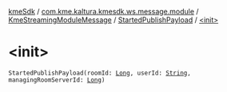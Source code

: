 [kmeSdk](../../../index.md) / [com.kme.kaltura.kmesdk.ws.message.module](../../index.md) / [KmeStreamingModuleMessage](../index.md) / [StartedPublishPayload](index.md) / [&lt;init&gt;](./-init-.md)

# &lt;init&gt;

`StartedPublishPayload(roomId: `[`Long`](https://kotlinlang.org/api/latest/jvm/stdlib/kotlin/-long/index.html)`, userId: `[`String`](https://kotlinlang.org/api/latest/jvm/stdlib/kotlin/-string/index.html)`, managingRoomServerId: `[`Long`](https://kotlinlang.org/api/latest/jvm/stdlib/kotlin/-long/index.html)`)`